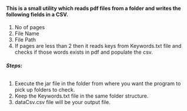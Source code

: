 #### **This is a small utility which reads pdf files from a folder and writes the following fields in a CSV.**
1. No of pages
2. File Name
3. File Path
4. If pages are less than 2 then it reads keys from Keywords.txt file and checks if those words exists in pdf and populate the csv.


###### **Steps:**

1. Execute the jar file in the folder from where you want the program to pick up folders to check.
2. Keep the Keywords.txt file in the same folder structure.
3. dataCsv.csv file will be your output file.
